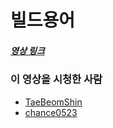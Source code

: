 # 빌드용어

##### [영상 링크](https://youtu.be/JgRCaVwkPE8)

### 이 영상을 시청한 사람

- [TaeBeomShin](https://github.com/TaeBeomShin)
- [chance0523](https://github.com/chance0523)
